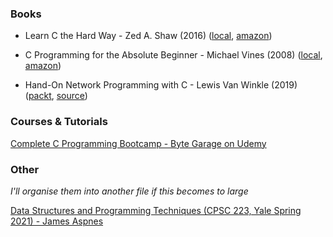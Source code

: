 ### Books

- Learn C the Hard Way - Zed A. Shaw (2016) ([local](/library/books/Learn-C-Hard-Way.pdf), [amazon](https://www.amazon.co.uk/Learn-Hard-Way-Practical-Computational-ebook/dp/B013PNU6VQ/))

- C Programming for the Absolute Beginner - Michael Vines (2008) ([local](/library/books/C-Programming-Absolute-Beginner.pdf), [amazon](https://www.amazon.co.uk/C-Programming-Absolute-Beginner-Second/dp/1598634801))

- Hand-On Network Programming with C - Lewis Van Winkle (2019) ([packt](https://www.packtpub.com/product/hands-on-network-programming-with-c/9781789349863), [source](https://github.com/codeplea/Hands-On-Network-Programming-with-C))

### Courses & Tutorials
[Complete C Programming Bootcamp - Byte Garage on Udemy](https://www.udemy.com/course/the-complete-c-programming-bootcamp/)

### Other
*I'll organise them into another file if this becomes to large*  

[Data Structures and Programming Techniques (CPSC 223, Yale Spring 2021) - James Aspnes](http://cs.yale.edu/homes/aspnes/classes/223/notes.html)
